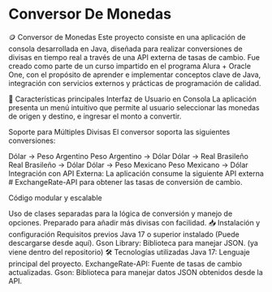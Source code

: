# Conversor De Monedas
🪙 Conversor de Monedas
Este proyecto consiste en una aplicación de consola desarrollada en Java, diseñada para realizar conversiones de divisas en tiempo real a través de una API externa de tasas de cambio. Fue creado como parte de un curso impartido en el programa Alura + Oracle One, con el propósito de aprender e implementar conceptos clave de Java, integración con servicios externos y prácticas de programación de calidad.

🚀 Características principales
Interfaz de Usuario en Consola La aplicación presenta un menú intuitivo que permite al usuario seleccionar las monedas de origen y destino, e ingresar el monto a convertir.

Soporte para Múltiples Divisas El conversor soporta las siguientes conversiones:

Dólar → Peso Argentino
Peso Argentino → Dólar
Dólar → Real Brasileño
Real Brasileño → Dólar
Dólar → Peso Mexicano
Peso Mexicano → Dólar
Integración con API Externa: La aplicación consume la siguiente API externa # ExchangeRate-API para obtener las tasas de conversión de cambio.

Código modular y escalable

Uso de clases separadas para la lógica de conversión y manejo de opciones.
Preparado para añadir más divisas con facilidad.
📥 Instalación y configuración
Requisitos previos
Java 17 o superior instalado (Puede descargarse desde aquí).
Gson Library: Biblioteca para manejar JSON. (ya viene dentro del repositorio)
🛠️ Tecnologías utilizadas
Java 17: Lenguaje principal del proyecto.
ExchangeRate-API: Fuente de tasas de cambio actualizadas.
Gson: Biblioteca para manejar datos JSON obtenidos desde la API.
